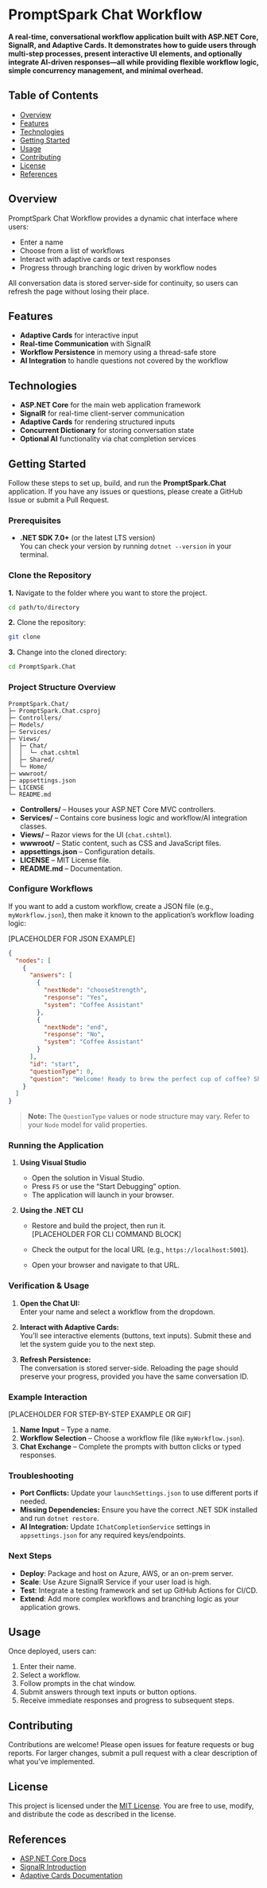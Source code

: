 # PromptSpark Chat Workflow

**A real-time, conversational workflow application built with ASP.NET Core, SignalR, and Adaptive Cards. It demonstrates how to guide users through multi-step processes, present interactive UI elements, and optionally integrate AI-driven responses—all while providing flexible workflow logic, simple concurrency management, and minimal overhead.**

## Table of Contents
- [Overview](#overview)
- [Features](#features)
- [Technologies](#technologies)
- [Getting Started](#getting-started)
- [Usage](#usage)
- [Contributing](#contributing)
- [License](#license)
- [References](#references)

## Overview
PromptSpark Chat Workflow provides a dynamic chat interface where users:
- Enter a name
- Choose from a list of workflows
- Interact with adaptive cards or text responses
- Progress through branching logic driven by workflow nodes

All conversation data is stored server-side for continuity, so users can refresh the page without losing their place.

## Features
- **Adaptive Cards** for interactive input
- **Real-time Communication** with SignalR
- **Workflow Persistence** in memory using a thread-safe store
- **AI Integration** to handle questions not covered by the workflow

## Technologies
- **ASP.NET Core** for the main web application framework
- **SignalR** for real-time client-server communication
- **Adaptive Cards** for rendering structured inputs
- **Concurrent Dictionary** for storing conversation state
- **Optional AI** functionality via chat completion services

## Getting Started

Follow these steps to set up, build, and run the **PromptSpark.Chat** application. If you have any issues or questions, please create a GitHub Issue or submit a Pull Request.

### Prerequisites

- **.NET SDK 7.0+** (or the latest LTS version)  
  You can check your version by running `dotnet --version` in your terminal.

### Clone the Repository

**1.** Navigate to the folder where you want to store the project.  
```bash
cd path/to/directory
```

**2.** Clone the repository:  

```bash
git clone
```

**3.** Change into the cloned directory:  

```bash
cd PromptSpark.Chat
```

### Project Structure Overview

```
PromptSpark.Chat/
├─ PromptSpark.Chat.csproj
├─ Controllers/
├─ Models/
├─ Services/
├─ Views/
│  ├─ Chat/
│  │  └─ chat.cshtml
│  ├─ Shared/
│  └─ Home/
├─ wwwroot/
├─ appsettings.json
├─ LICENSE
└─ README.md
```

- **Controllers/** – Houses your ASP.NET Core MVC controllers.  
- **Services/** – Contains core business logic and workflow/AI integration classes.  
- **Views/** – Razor views for the UI (`chat.cshtml`).  
- **wwwroot/** – Static content, such as CSS and JavaScript files.  
- **appsettings.json** – Configuration details.  
- **LICENSE** – MIT License file.  
- **README.md** – Documentation.

### Configure Workflows

If you want to add a custom workflow, create a JSON file (e.g., `myWorkflow.json`), then make it known to the application’s workflow loading logic:

[PLACEHOLDER FOR JSON EXAMPLE]

```json
{
  "nodes": [
    {
      "answers": [
        {
          "nextNode": "chooseStrength",
          "response": "Yes",
          "system": "Coffee Assistant"
        },
        {
          "nextNode": "end",
          "response": "No",
          "system": "Coffee Assistant"
        }
      ],
      "id": "start",
      "questionType": 0,
      "question": "Welcome! Ready to brew the perfect cup of coffee? Shall we start?"
    }
  ]
}

```


> **Note:** The `QuestionType` values or node structure may vary. Refer to your `Node` model for valid properties.

### Running the Application

1. **Using Visual Studio**  
   - Open the solution in Visual Studio.  
   - Press `F5` or use the “Start Debugging” option.  
   - The application will launch in your browser.

2. **Using the .NET CLI**  
   - Restore and build the project, then run it.  
   [PLACEHOLDER FOR CLI COMMAND BLOCK]

   - Check the output for the local URL (e.g., `https://localhost:5001`).  
   - Open your browser and navigate to that URL.

### Verification & Usage

1. **Open the Chat UI:**  
   Enter your name and select a workflow from the dropdown.

2. **Interact with Adaptive Cards:**  
   You’ll see interactive elements (buttons, text inputs). Submit these and let the system guide you to the next step.

3. **Refresh Persistence:**  
   The conversation is stored server-side. Reloading the page should preserve your progress, provided you have the same conversation ID.

### Example Interaction

[PLACEHOLDER FOR STEP-BY-STEP EXAMPLE OR GIF]

1. **Name Input** – Type a name.  
2. **Workflow Selection** – Choose a workflow file (like `myWorkflow.json`).  
3. **Chat Exchange** – Complete the prompts with button clicks or typed responses.

### Troubleshooting

- **Port Conflicts:** Update your `launchSettings.json` to use different ports if needed.  
- **Missing Dependencies:** Ensure you have the correct .NET SDK installed and run `dotnet restore`.  
- **AI Integration:** Update `IChatCompletionService` settings in `appsettings.json` for any required keys/endpoints.

### Next Steps

- **Deploy**: Package and host on Azure, AWS, or an on-prem server.  
- **Scale**: Use Azure SignalR Service if your user load is high.  
- **Test**: Integrate a testing framework and set up GitHub Actions for CI/CD.  
- **Extend**: Add more complex workflows and branching logic as your application grows.

## Usage
Once deployed, users can:
1. Enter their name.
2. Select a workflow.
3. Follow prompts in the chat window.
4. Submit answers through text inputs or button options.
5. Receive immediate responses and progress to subsequent steps.

## Contributing
Contributions are welcome! Please open issues for feature requests or bug reports. For larger changes, submit a pull request with a clear description of what you’ve implemented.

## License
This project is licensed under the [MIT License](LICENSE). You are free to use, modify, and distribute the code as described in the license.

## References
- [ASP.NET Core Docs](https://learn.microsoft.com/aspnet/core)
- [SignalR Introduction](https://learn.microsoft.com/aspnet/core/signalr/introduction)
- [Adaptive Cards Documentation](https://docs.microsoft.com/adaptive-cards/)
